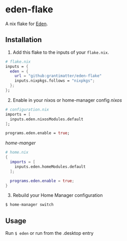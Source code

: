 # eden-flake

A nix flake for [Eden](https://git.eden-emu.dev/eden-emu/eden).

## Installation
1. Add this flake to the inputs of your `flake.nix`.
  ```nix
  # flake.nix
  inputs = {
    eden = {
      url = "github:grantimatter/eden-flake"
      inputs.nixpkgs.follows = "nixpkgs";
    };
  };
  ```

2. Enable in your nixos or home-manager config
  *nixos*
  ```nix
  # configuration.nix
  imports = [
    inputs.eden.nixosModules.default
  ];

  programs.eden.enable = true;
  ```

  *home-manger*
  ```nix
  # home.nix
  {
    imports = [
      inputs.eden.homeModules.default
    ];

    programs.eden.enable = true;
  }
  ```

3. Rebuild your Home Manager configuration
  ```sh
  $ home-manager switch
  ```

## Usage
Run `$ eden` or run from the .desktop entry
